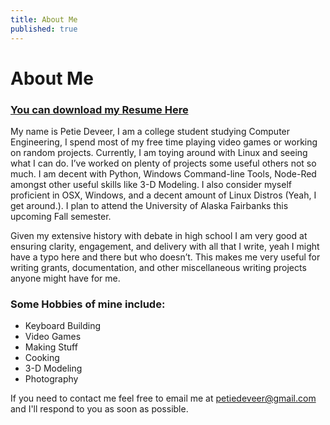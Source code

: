 ```yaml
---
title: About Me
published: true
---
```


# About Me


### [You can download my Resume Here](https://github.com/ItalianSquirel/ItalianSquirel.github.io/raw/master/downloads/Petie_Deveer_Resume_2.PDF)

My name is Petie Deveer, I am a college student studying Computer Engineering, I spend most of my free time playing video games or working on random projects. Currently, I am toying around with Linux and seeing what I can do. I’ve worked on plenty of projects some useful others not so much. I am decent with Python, Windows Command-line Tools, Node-Red amongst other useful skills like 3-D Modeling. I also consider myself proficient in OSX, Windows, and a decent amount of Linux Distros (Yeah, I get around.). I plan to attend the University of Alaska Fairbanks this upcoming Fall semester. 

Given my extensive history with debate in high school I am very good at ensuring clarity, engagement, and delivery with all that I write, yeah I might have a typo here and there but who doesn’t. This makes me very useful for writing grants, documentation, and other miscellaneous writing projects anyone might have for me.

### Some Hobbies of mine include:
*   Keyboard Building
*   Video Games
*   Making Stuff
*   Cooking
*   3-D Modeling
*   Photography



If you need to contact me feel free to email me at petiedeveer@gmail.com and I'll respond to you as soon as possible.


